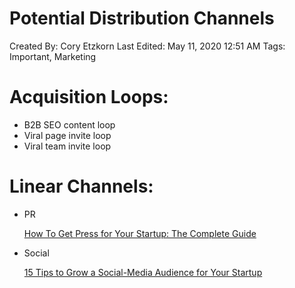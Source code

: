 # Potential Distribution Channels

Created By: Cory Etzkorn
Last Edited: May 11, 2020 12:51 AM
Tags: Important, Marketing

# Acquisition Loops:

- B2B SEO content loop
- Viral page invite loop
- Viral team invite loop

# Linear Channels:

- PR

    [How To Get Press for Your Startup: The Complete Guide](https://medium.com/startup-grind/how-to-get-press-for-your-startup-the-complete-guide-b79c57318113)

- Social

    [15 Tips to Grow a Social-Media Audience for Your Startup](https://www.entrepreneur.com/article/253858)
